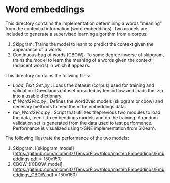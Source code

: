 # Word embeddings
This directory contains the implementation determining a words "meaning" from the contextial information (word embeddings). Two models are included to generate a 
supervised learning algorithm from a corpus:
1. Skipgram: Trains the model to learn to predict the context given the appearance of a words.
2. Continuous bag of words (CBOW): To some degree inverse of skipgram, trains the model to learn the meaning of a words given the context (adjacent words) in which it appears.

This directory contains the follwing files:

* _Load_Text_Set.py_ : Loads the dataset (corpus) used for training and validation. Downlaods dataset provided by tensorflow and loads the .zip into a usable dictionary.
* _tf_Word2Vec.py_ : Defines the word2vec models (skipgram or cbow) and necesary methods to feed them the embeddings data.
* _run_Word2Vec.py_ : Script that utilizes theprevious two modules to load the data, feed it to embeddings models and do the training. A random validation set is generated from the data used to test performance. Performance is visualized using t-SNE implementation from SKlearn.

The following illustrate the performance of the two models:
1. Skipgram:
![skipgram_model](https://github.com/mlomnitz/TensorFlow/blob/master/Embeddings/Embeddings.pdf = 150x150)
2. CBOW:
![CBOW_model](https://github.com/mlomnitz/TensorFlow/blob/master/Embeddings/Embeddings_CBOW.pdf  = 150x150)
